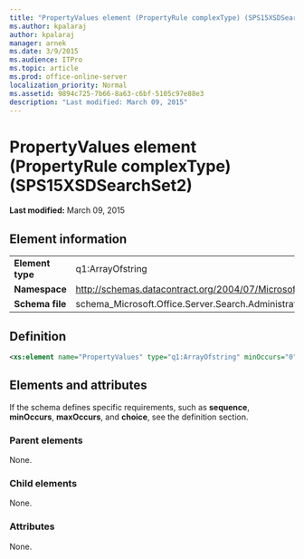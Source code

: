 ```yaml
---
title: "PropertyValues element (PropertyRule complexType) (SPS15XSDSearchSet2)"
ms.author: kpalaraj
author: kpalaraj
manager: arnek
ms.date: 3/9/2015
ms.audience: ITPro
ms.topic: article
ms.prod: office-online-server
localization_priority: Normal
ms.assetid: 9894c725-7b66-8a63-c6bf-5105c97e88e3
description: "Last modified: March 09, 2015"
---
```


# PropertyValues element (PropertyRule complexType) (SPS15XSDSearchSet2)

 **Last modified:** March 09, 2015 
  
## Element information

|||
|:-----|:-----|
|**Element type** <br/> |q1:ArrayOfstring  <br/> |
|**Namespace** <br/> |http://schemas.datacontract.org/2004/07/Microsoft.Office.Server.Search.Administration  <br/> |
|**Schema file** <br/> |schema_Microsoft.Office.Server.Search.Administration.xsd  <br/> |
   
## Definition

```XML
<xs:element name="PropertyValues" type="q1:ArrayOfstring" minOccurs="0"></xs:element>

```

## Elements and attributes

If the schema defines specific requirements, such as **sequence**, **minOccurs**, **maxOccurs**, and **choice**, see the definition section. 
  
### Parent elements

None.
  
### Child elements

None.
  
### Attributes

None.
  

